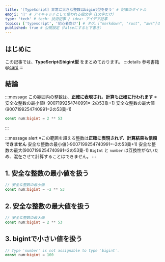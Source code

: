 ```yaml
---
title: '[TypeScript] 非常に大きな整数はbigint型を使う' # 記事のタイトル
emoji: '🥦' # アイキャッチとして使われる絵文字（1文字だけ）
type: 'tech' # tech: 技術記事 / idea: アイデア記事
topics: ['typescript', '初心者向け'] # タグ。["markdown", "rust", "aws"]のように指定する
published: true # 公開設定（falseにすると下書き）
---
```


## はじめに
この記事では、**TypeScriptのbigint型** をまとめております。
:::details 参考書籍
@[card](https://www.oreilly.co.jp/books/9784873119045/)
:::

## 結論

:::message
この範囲内の整数は、**正確に表現され、計算も正確に行われます**
※安全な整数の最小値(-9007199254740991=-2の53乗+1) 安全な整数の最大値(9007199254740991=2の53乗-1)
```ts
const num:bigint = 2 ** 53
```
:::

:::message alert
※この範囲を超える整数は**正確に表現されず、計算結果も信頼できません**
安全な整数の最小値(-9007199254740991=-2の53乗+1) 安全な整数の最大(9007199254740991=2の53乗-1)
`BigInt` と `number` は互換性がないため、混在させて計算することはできません。
:::

## 1. 安全な整数の最小値を扱う
```ts
// 安全な整数の最小値
const num:bigint = -2 ** 53
```

## 2. 安全な整数の最大値を扱う
```ts
// 安全な整数の最大値
const num:bigint = 2 ** 53
```

## 3. bigintで小さい値を扱う

```ts
// Type 'number' is not assignable to type 'bigint'.
const num:bigint = 100
```
